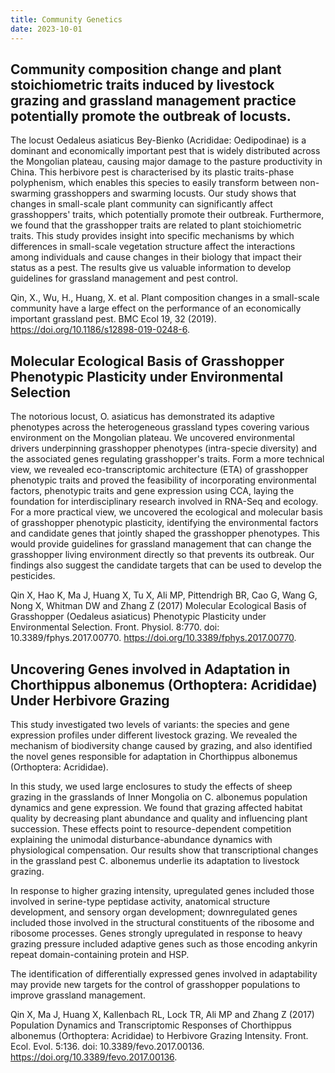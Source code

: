 ```yaml
---
title: Community Genetics
date: 2023-10-01
---
```


## Community composition change and plant stoichiometric traits induced by livestock grazing and grassland management practice potentially  promote the outbreak of  locusts.

<!--more-->

The locust Oedaleus asiaticus Bey-Bienko (Acrididae: Oedipodinae) is a dominant and economically important pest that is widely distributed across the Mongolian plateau, causing major damage to the pasture productivity in China. This herbivore pest is characterised by its plastic traits-phase polyphenism, which enables this species to easily transform between non-swarming grasshoppers and swarming locusts. Our study shows that changes in small-scale plant community can significantly affect grasshoppers' traits, which potentially promote their outbreak. Furthermore, we found that the grasshopper traits are related to plant stoichiometric traits.  This study provides insight into specific mechanisms by which differences in small-scale vegetation structure affect the interactions among individuals and cause changes in their biology that impact their status as a pest. The results give us valuable information to develop guidelines for grassland management and pest control. 

Qin, X., Wu, H., Huang, X. et al. Plant composition changes in a small-scale community have a large effect on the performance of an economically important grassland pest. BMC Ecol 19, 32 (2019). https://doi.org/10.1186/s12898-019-0248-6.




## Molecular Ecological Basis of Grasshopper Phenotypic Plasticity under Environmental Selection

<!--more-->

The notorious locust, O. asiaticus has demonstrated its adaptive phenotypes across the heterogeneous grassland types covering various environment on the Mongolian plateau. We uncovered environmental drivers underpinning grasshopper phenotypes (intra-specie diversity) and the associated genes regulating grasshopper's traits. Form a more technical view, we revealed eco-transcriptomic architecture (ETA) of grasshopper phenotypic traits and proved the feasibility of incorporating environmental factors, phenotypic traits and gene expression using CCA, laying the foundation for interdisciplinary research involved in RNA-Seq and ecology. For a more practical view, we uncovered the ecological and molecular basis of grasshopper phenotypic plasticity, identifying the environmental factors and candidate genes that jointly shaped the grasshopper phenotypes. This would provide guidelines for grassland management that can change the grasshopper living environment directly so that prevents its outbreak. Our findings also suggest the candidate targets that can be used to develop the pesticides. 

Qin X, Hao K, Ma J, Huang X, Tu X, Ali MP, Pittendrigh BR, Cao G, Wang G, Nong X, Whitman DW and Zhang Z (2017) Molecular Ecological Basis of Grasshopper (Oedaleus asiaticus) Phenotypic Plasticity under Environmental Selection. Front. Physiol. 8:770. doi: 10.3389/fphys.2017.00770. https://doi.org/10.3389/fphys.2017.00770.


## Uncovering Genes involved in Adaptation in Chorthippus albonemus (Orthoptera: Acrididae) Under Herbivore Grazing


<!--more-->

This study investigated two levels of variants: the species and gene expression profiles under different livestock grazing. We revealed the mechanism of biodiversity change caused by grazing, and also identified the novel genes responsible for adaptation in Chorthippus albonemus (Orthoptera: Acrididae).

In this study, we used large enclosures to study the effects of sheep grazing in the grasslands of Inner Mongolia on C. albonemus population dynamics and gene expression. We found that grazing affected habitat quality by decreasing plant abundance and quality and influencing plant succession. These effects point to resource-dependent competition explaining the unimodal disturbance-abundance dynamics with physiological compensation. Our results show that transcriptional changes in the grassland pest C. albonemus underlie its adaptation to livestock grazing.

In response to higher grazing intensity, upregulated genes included those involved in serine-type peptidase activity, anatomical structure development, and sensory organ development; downregulated genes included those involved in the structural constituents of the ribosome and ribosome processes. Genes strongly upregulated in response to heavy grazing pressure included adaptive genes such as those encoding ankyrin repeat domain-containing protein and HSP. 

The identification of differentially expressed genes involved in adaptability may provide new targets for the control of grasshopper populations to improve grassland management. 

Qin X, Ma J, Huang X, Kallenbach RL, Lock TR, Ali MP and Zhang Z (2017) Population Dynamics and Transcriptomic Responses of Chorthippus albonemus (Orthoptera: Acrididae) to Herbivore Grazing Intensity. Front. Ecol. Evol. 5:136. doi: 10.3389/fevo.2017.00136. https://doi.org/10.3389/fevo.2017.00136.